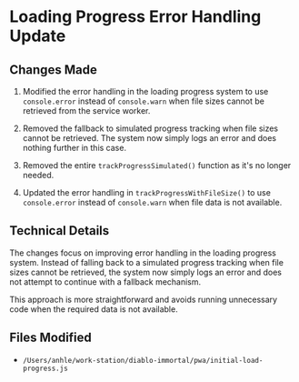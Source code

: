# Loading Progress Error Handling Update

## Changes Made

1. Modified the error handling in the loading progress system to use `console.error` instead of `console.warn` when file sizes cannot be retrieved from the service worker.

2. Removed the fallback to simulated progress tracking when file sizes cannot be retrieved. The system now simply logs an error and does nothing further in this case.

3. Removed the entire `trackProgressSimulated()` function as it's no longer needed.

4. Updated the error handling in `trackProgressWithFileSize()` to use `console.error` instead of `console.warn` when file data is not available.

## Technical Details

The changes focus on improving error handling in the loading progress system. Instead of falling back to a simulated progress tracking when file sizes cannot be retrieved, the system now simply logs an error and does not attempt to continue with a fallback mechanism.

This approach is more straightforward and avoids running unnecessary code when the required data is not available.

## Files Modified

- `/Users/anhle/work-station/diablo-immortal/pwa/initial-load-progress.js`